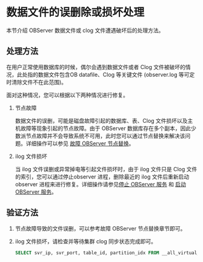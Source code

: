 # 数据文件的误删除或损坏处理

本节介绍 OBServer 数据文件或 clog 文件遭遇破坏后的处理方法。

## 处理方法

在用户正常使用数据库的时候，偶尔会遇到数据文件或者 Clog 文件被破坏的情况，此处指的数据文件包含OB datafile、Clog 等关键文件 (observer.log 等可定时清除文件不在此范围)。

面对这种情况，您可以根据以下两种情况进行修复。

1. 节点故障

   数据文件的误删，可能是磁盘故障引起的数据库、表、Clog 文件损坏以及主机故障等现象引起的节点故障。由于 OBServer 数据库存在多个副本，因此少数派节点故障并不会导致系统不可用，此时您可以通过节点替换来解决该问题。详细操作可以参见 [故障 OBServer 节点替换](../100.service-related/600.failed-OBServer-Node-replacement.md)。

2. ilog 文件损坏

   当 ilog 文件误删或异常掉电等引起文件损坏时，由于 ilog 文件只是 Clog 文件的索引，您可以通过停止observer 进程，删除最近的 ilog 文件后重新启动 observer 进程来进行修复。详细操作请参见[停止 OBServer 服务](../100.service-related/200.stop-the-OBServer-service.md) 和 [启动 OBServer 服务](../100.service-related/100.start-the-OBServer-service.md)。

## 验证方法

1. 节点故障导致的文件误删，可以参考故障 OBServer 节点替换章节即可。

2. ilog 文件损坏，请检查并等待集群 clog 同步状态完成即可。

   ```sql
   SELECT svr_ip, svr_port, table_id, partition_idx FROM __all_virtual_clog_stat WHERE is_in_sync= 0 and is_offline = 0 and replica_type != 16 ;
   ```
